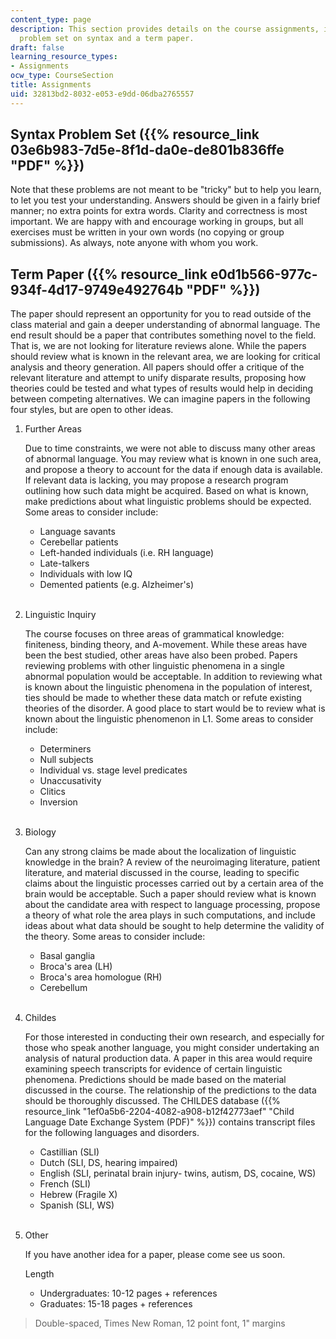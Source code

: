 ```yaml
---
content_type: page
description: This section provides details on the course assignments, including a
  problem set on syntax and a term paper.
draft: false
learning_resource_types:
- Assignments
ocw_type: CourseSection
title: Assignments
uid: 32813bd2-8032-e053-e9dd-06dba2765557
---
```

## Syntax Problem Set ({{% resource_link 03e6b983-7d5e-8f1d-da0e-de801b836ffe "PDF" %}})

Note that these problems are not meant to be "tricky" but to help you learn, to let you test your understanding. Answers should be given in a fairly brief manner; no extra points for extra words. Clarity and correctness is most important. We are happy with and encourage working in groups, but all exercises must be written in your own words (no copying or group submissions). As always, note anyone with whom you work.

## Term Paper ({{% resource_link e0d1b566-977c-934f-4d17-9749e492764b "PDF" %}})

The paper should represent an opportunity for you to read outside of the class material and gain a deeper understanding of abnormal language. The end result should be a paper that contributes something novel to the field. That is, we are not looking for literature reviews alone. While the papers should review what is known in the relevant area, we are looking for critical analysis and theory generation. All papers should offer a critique of the relevant literature and attempt to unify disparate results, proposing how theories could be tested and what types of results would help in deciding between competing alternatives. We can imagine papers in the following four styles, but are open to other ideas.

1. Further Areas  
      
    Due to time constraints, we were not able to discuss many other areas of abnormal language. You may review what is known in one such area, and propose a theory to account for the data if enough data is available. If relevant data is lacking, you may propose a research program outlining how such data might be acquired. Based on what is known, make predictions about what linguistic problems should be expected. Some areas to consider include:   
    - Language savants
    - Cerebellar patients
    - Left-handed individuals (i.e. RH language)
    - Late-talkers
    - Individuals with low IQ
    - Demented patients (e.g. Alzheimer's)  
         
2. Linguistic Inquiry   
      
    The course focuses on three areas of grammatical knowledge: finiteness, binding theory, and A-movement. While these areas have been the best studied, other areas have also been probed. Papers reviewing problems with other linguistic phenomena in a single abnormal population would be acceptable. In addition to reviewing what is known about the linguistic phenomena in the population of interest, ties should be made to whether these data match or refute existing theories of the disorder. A good place to start would be to review what is known about the linguistic phenomenon in L1. Some areas to consider include:   
      
    - Determiners
    - Null subjects
    - Individual vs. stage level predicates
    - Unaccusativity
    - Clitics
    - Inversion  
         
3. Biology   
      
    Can any strong claims be made about the localization of linguistic knowledge in the brain? A review of the neuroimaging literature, patient literature, and material discussed in the course, leading to specific claims about the linguistic processes carried out by a certain area of the brain would be acceptable. Such a paper should review what is known about the candidate area with respect to language processing, propose a theory of what role the area plays in such computations, and include ideas about what data should be sought to help determine the validity of the theory. Some areas to consider include:   
      
    - Basal ganglia
    - Broca's area (LH)
    - Broca's area homologue (RH)
    - Cerebellum  
         
4. Childes   
      
    For those interested in conducting their own research, and especially for those who speak another language, you might consider undertaking an analysis of natural production data. A paper in this area would require examining speech transcripts for evidence of certain linguistic phenomena. Predictions should be made based on the material discussed in the course. The relationship of the predictions to the data should be thoroughly discussed. The CHILDES database ({{% resource_link "1ef0a5b6-2204-4082-a908-b12f42773aef" "Child Language Date Exchange System (PDF)" %}}) contains transcript files for the following languages and disorders.   
      
    - Castillian (SLI)
    - Dutch (SLI, DS, hearing impaired)
    - English (SLI, perinatal brain injury- twins, autism, DS, cocaine, WS)
    - French (SLI)
    - Hebrew (Fragile X)
    - Spanish (SLI, WS)  
         
5. Other   
      
    If you have another idea for a paper, please come see us soon.   
      
    Length   
      
    - Undergraduates: 10-12 pages + references
    - Graduates: 15-18 pages + references

> Double-spaced, Times New Roman, 12 point font, 1" margins